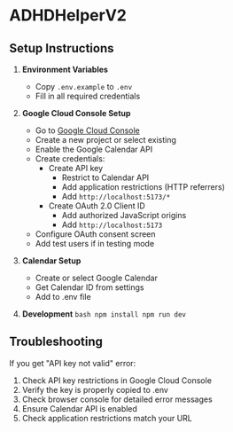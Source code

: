 # ADHDHelperV2

## Setup Instructions

1. **Environment Variables**
   - Copy `.env.example` to `.env`
   - Fill in all required credentials

2. **Google Cloud Console Setup**
   - Go to [Google Cloud Console](https://console.cloud.google.com)
   - Create a new project or select existing
   - Enable the Google Calendar API
   - Create credentials:
     - Create API key
       - Restrict to Calendar API
       - Add application restrictions (HTTP referrers)
       - Add `http://localhost:5173/*`
     - Create OAuth 2.0 Client ID
       - Add authorized JavaScript origins
       - Add `http://localhost:5173`
   - Configure OAuth consent screen
   - Add test users if in testing mode

3. **Calendar Setup**
   - Create or select Google Calendar
   - Get Calendar ID from settings
   - Add to .env file

4. **Development**   ```bash
   npm install
   npm run dev   ```

## Troubleshooting

If you get "API key not valid" error:
1. Check API key restrictions in Google Cloud Console
2. Verify the key is properly copied to .env
3. Check browser console for detailed error messages
4. Ensure Calendar API is enabled
5. Check application restrictions match your URL